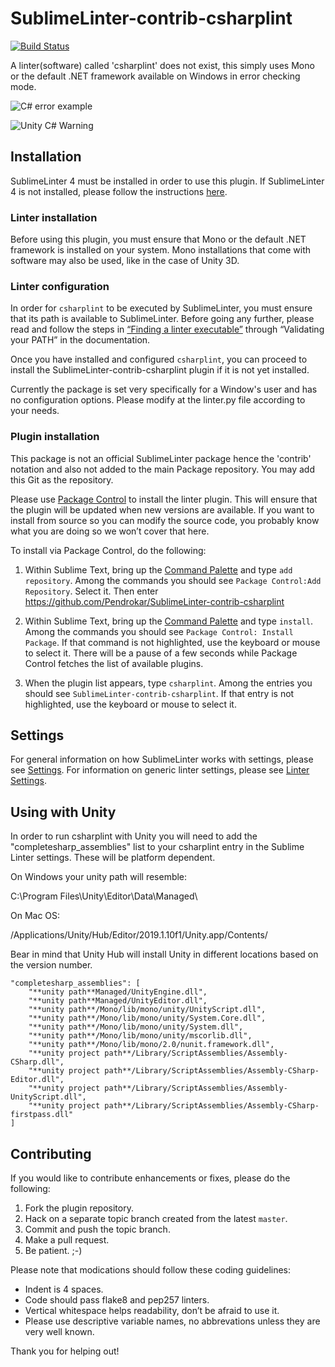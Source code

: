 SublimeLinter-contrib-csharplint
================================

[![Build Status](https://travis-ci.org/SublimeLinter/SublimeLinter-contrib-csharplint.svg?branch=master)](https://travis-ci.org/SublimeLinter/SublimeLinter-contrib-csharplint)

A linter(software) called 'csharplint' does not exist, this simply uses Mono or the default .NET framework available on Windows in error checking mode.

![C# error example](https://lh5.googleusercontent.com/-8SLnmiT3Uzw/VD1Wzt1czQI/AAAAAAAABbg/a63CSip0xt0/w813-h396-no/csharplinter.png)

![Unity C# Warning](https://lh4.googleusercontent.com/-9TlxxCqwPoU/VD1Wzhr9PhI/AAAAAAAABbc/9gxZ9ViXMMc/w895-h398-no/unitycsharplinter.png)

## Installation
SublimeLinter 4 must be installed in order to use this plugin. If SublimeLinter 4 is not installed, please follow the instructions [here][installation].

### Linter installation
Before using this plugin, you must ensure that Mono or the default .NET framework is installed on your system. Mono installations that come with software may also be used, like in the case of Unity 3D.

### Linter configuration
In order for `csharplint` to be executed by SublimeLinter, you must ensure that its path is available to SublimeLinter. Before going any further, please read and follow the steps in [“Finding a linter executable”](http://sublimelinter.readthedocs.org/en/latest/troubleshooting.html#finding-a-linter-executable) through “Validating your PATH” in the documentation.

Once you have installed and configured `csharplint`, you can proceed to install the SublimeLinter-contrib-csharplint plugin if it is not yet installed.

Currently the package is set very specifically for a Window's user and has no configuration options. Please modify at the linter.py file according to your needs.

### Plugin installation
This package is not an official SublimeLinter package hence the 'contrib' notation and also not added to the main Package repository. You may add this Git as the repository.

Please use [Package Control][pc] to install the linter plugin. This will ensure that the plugin will be updated when new versions are available. If you want to install from source so you can modify the source code, you probably know what you are doing so we won’t cover that here.

To install via Package Control, do the following:

1. Within Sublime Text, bring up the [Command Palette][cmd] and type `add repository`. Among the commands you should see `Package Control:Add Repository`. Select it. Then enter https://github.com/Pendrokar/SublimeLinter-contrib-csharplint

1. Within Sublime Text, bring up the [Command Palette][cmd] and type `install`. Among the commands you should see `Package Control: Install Package`. If that command is not highlighted, use the keyboard or mouse to select it. There will be a pause of a few seconds while Package Control fetches the list of available plugins.

1. When the plugin list appears, type `csharplint`. Among the entries you should see `SublimeLinter-contrib-csharplint`. If that entry is not highlighted, use the keyboard or mouse to select it.

## Settings
For general information on how SublimeLinter works with settings, please see [Settings][settings]. For information on generic linter settings, please see [Linter Settings][linter-settings].

## Using with Unity

In order to run csharplint with Unity you will need to add the "completesharp_assemblies" list to your csharplint entry in the Sublime Linter settings. These will be platform dependent.

On Windows your unity path will resemble:

C:\\Program Files\\Unity\\Editor\\Data\\Managed\\

On Mac OS:

/Applications/Unity/Hub/Editor/2019.1.10f1/Unity.app/Contents/

Bear in mind that Unity Hub will install Unity in different locations based on the version number.

```
"completesharp_assemblies": [
    "**unity path**Managed/UnityEngine.dll",
    "**unity path**Managed/UnityEditor.dll",
    "**unity path**/Mono/lib/mono/unity/UnityScript.dll",
    "**unity path**/Mono/lib/mono/unity/System.Core.dll",
    "**unity path**/Mono/lib/mono/unity/System.dll",
    "**unity path**/Mono/lib/mono/unity/mscorlib.dll",
    "**unity path**/Mono/lib/mono/2.0/nunit.framework.dll",
    "**unity project path**/Library/ScriptAssemblies/Assembly-CSharp.dll",
    "**unity project path**/Library/ScriptAssemblies/Assembly-CSharp-Editor.dll",
    "**unity project path**/Library/ScriptAssemblies/Assembly-UnityScript.dll",
    "**unity project path**/Library/ScriptAssemblies/Assembly-CSharp-firstpass.dll"
]
```

## Contributing
If you would like to contribute enhancements or fixes, please do the following:

1. Fork the plugin repository.
1. Hack on a separate topic branch created from the latest `master`.
1. Commit and push the topic branch.
1. Make a pull request.
1. Be patient.  ;-)

Please note that modications should follow these coding guidelines:

- Indent is 4 spaces.
- Code should pass flake8 and pep257 linters.
- Vertical whitespace helps readability, don’t be afraid to use it.
- Please use descriptive variable names, no abbrevations unless they are very well known.

Thank you for helping out!

[docs]: http://sublimelinter.readthedocs.org
[installation]: http://sublimelinter.readthedocs.org/en/latest/installation.html
[locating-executables]: http://sublimelinter.readthedocs.org/en/latest/usage.html#how-linter-executables-are-located
[pc]: https://sublime.wbond.net/installation
[cmd]: http://docs.sublimetext.info/en/sublime-text-3/extensibility/command_palette.html
[settings]: http://sublimelinter.readthedocs.org/en/latest/settings.html
[linter-settings]: http://sublimelinter.readthedocs.org/en/latest/linter_settings.html
[inline-settings]: http://sublimelinter.readthedocs.org/en/latest/settings.html#inline-settings
